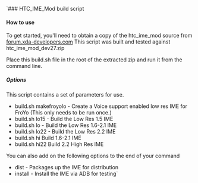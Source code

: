 `### HTC_IME_Mod build script

#### How to use

To get started, you'll need to obtain a copy of the htc_ime_mod source from 
[forum.xda-developers.com](http://forum.xda-developers.com/ "xda") This script was built and tested against htc_ime_mod_dev27.zip

Place this build.sh file in the root of the extracted zip and run it from the command line.

##### Options

This script contains a set of parameters for use.

* build.sh makefroyolo - Create a Voice support enabled low res IME for FroYo (This only needs to be run once.)  
* build.sh lo15 - Build the Low Res 1.5 IME
* build.sh lo - Build the Low Res 1.6-2.1 IME
* build.sh lo22 - Build the Low Res 2.2 IME
* build.sh hi Build 1.6-2.1 IME
* build.sh hi22 Build 2.2 High Res IME

You can also add on the following options to the end of your command

* dist - Packages up the IME for distribution
* install - Install the IME via ADB for testing`